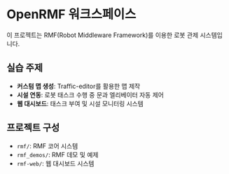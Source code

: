 # OpenRMF 워크스페이스

이 프로젝트는 RMF(Robot Middleware Framework)를 이용한 로봇 관제 시스템입니다.

## 실습 주제

- **커스텀 맵 생성**: Traffic-editor를 활용한 맵 제작
- **시설 연동**: 로봇 태스크 수행 중 문과 엘리베이터 자동 제어
- **웹 대시보드**: 태스크 부여 및 시설 모니터링 시스템

## 프로젝트 구성

- `rmf/`: RMF 코어 시스템
- `rmf_demos/`: RMF 데모 및 예제
- `rmf-web/`: 웹 대시보드 시스템
